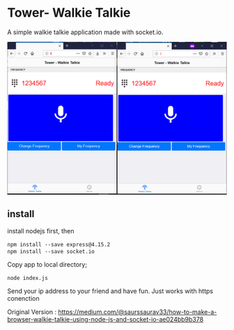 # Tower- Walkie Talkie
A simple walkie talkie application made with socket.io.

![Screenshot](https://github.com/cturan/tower-wt/raw/master/screenshot.png)

## install
install nodejs first, then

    npm install --save express@4.15.2
    npm install --save socket.io
Copy app to local directory;

    node index.js
    

Send your ip address to your friend and have fun. Just works with https conenction

Original Version : https://medium.com/@saurssaurav33/how-to-make-a-browser-walkie-talkie-using-node-js-and-socket-io-ae024bb9b378

